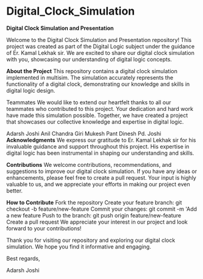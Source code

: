 # Digital_Clock_Simulation
**Digital Clock Simulation and Presentation**

Welcome to the Digital Clock Simulation and Presentation repository! This project was created as part of the Digital Logic subject under the guidance of Er. Kamal Lekhak sir. We are excited to share our digital clock simulation with you, showcasing our understanding of digital logic concepts.

**About the Project**
This repository contains a digital clock simulation implemented in multisim. The simulation accurately represents the functionality of a digital clock, demonstrating our knowledge and skills in digital logic design.

Teammates
We would like to extend our heartfelt thanks to all our teammates who contributed to this project. Your dedication and hard work have made this simulation possible. Together, we have created a project that showcases our collective knowledge and expertise in digital logic.

Adarsh Joshi
Anil  Chandra Giri
Mukesh Pant
Dinesh Pd. Joshi
**Acknowledgments**
We express our gratitude to Er. Kamal Lekhak sir for his invaluable guidance and support throughout this project. His expertise in digital logic has been instrumental in shaping our understanding and skills.

**Contributions**
We welcome contributions, recommendations, and suggestions to improve our digital clock simulation. If you have any ideas or enhancements, please feel free to create a pull request. Your input is highly valuable to us, and we appreciate your efforts in making our project even better.

**How to Contribute**
Fork the repository
Create your feature branch: git checkout -b feature/new-feature
Commit your changes: git commit -m 'Add a new feature
Push to the branch: git push origin feature/new-feature
Create a pull request
We appreciate your interest in our project and look forward to your contributions!

Thank you for visiting our repository and exploring our digital clock simulation. We hope you find it informative and engaging.

Best regards,

Adarsh Joshi

